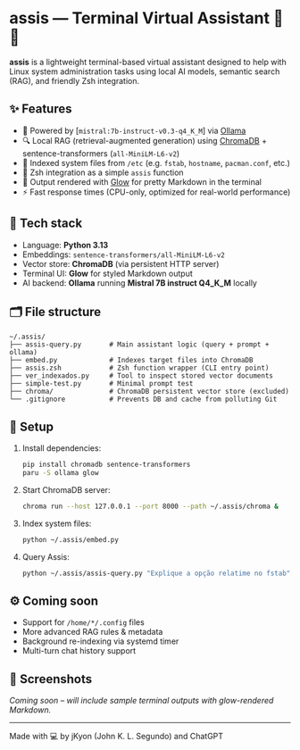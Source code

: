 # assis — Terminal Virtual Assistant 🧠🐚

**assis** is a lightweight terminal-based virtual assistant designed to help with Linux system administration tasks using local AI models, semantic search (RAG), and friendly Zsh integration.

## ✨ Features
- 🧠 Powered by [`mistral:7b-instruct-v0.3-q4_K_M`] via [Ollama](https://ollama.com)
- 🔍 Local RAG (retrieval-augmented generation) using [ChromaDB](https://www.trychroma.com/) + sentence-transformers (`all-MiniLM-L6-v2`)
- 📁 Indexed system files from `/etc` (e.g. `fstab`, `hostname`, `pacman.conf`, etc.)
- 💬 Zsh integration as a simple `assis` function
- 🎨 Output rendered with [Glow](https://github.com/charmbracelet/glow) for pretty Markdown in the terminal
- ⚡ Fast response times (CPU-only, optimized for real-world performance)

## 🧱 Tech stack
- Language: **Python 3.13**
- Embeddings: `sentence-transformers/all-MiniLM-L6-v2`
- Vector store: **ChromaDB** (via persistent HTTP server)
- Terminal UI: **Glow** for styled Markdown output
- AI backend: **Ollama** running **Mistral 7B instruct Q4_K_M** locally

## 🗂 File structure
```
~/.assis/
├── assis-query.py       # Main assistant logic (query + prompt + ollama)
├── embed.py             # Indexes target files into ChromaDB
├── assis.zsh            # Zsh function wrapper (CLI entry point)
├── ver_indexados.py     # Tool to inspect stored vector documents
├── simple-test.py       # Minimal prompt test
├── chroma/              # ChromaDB persistent vector store (excluded)
└── .gitignore           # Prevents DB and cache from polluting Git
```

## 🚀 Setup
1. Install dependencies:
   ```bash
   pip install chromadb sentence-transformers
   paru -S ollama glow
   ```
2. Start ChromaDB server:
   ```bash
   chroma run --host 127.0.0.1 --port 8000 --path ~/.assis/chroma &
   ```
3. Index system files:
   ```bash
   python ~/.assis/embed.py
   ```
4. Query Assis:
   ```bash
   python ~/.assis/assis-query.py "Explique a opção relatime no fstab"
   ```

## ⚙️ Coming soon
- Support for `/home/*/.config` files
- More advanced RAG rules & metadata
- Background re-indexing via systemd timer
- Multi-turn chat history support

## 📸 Screenshots
*Coming soon – will include sample terminal outputs with glow-rendered Markdown.*

---

Made with 💻 by jKyon (John K. L. Segundo) and ChatGPT
